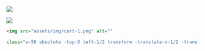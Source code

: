 ![](https://i.imgur.com/l9aJN2I.png)

![](https://i.imgur.com/qijC4sz.png)

```html
<img src="assets/img/cart-1.png" alt=""

class="w-56 absolute -top-5 left-1/2 transform -translate-x-1/2 -translate-y-1/2 duration-500" >
```